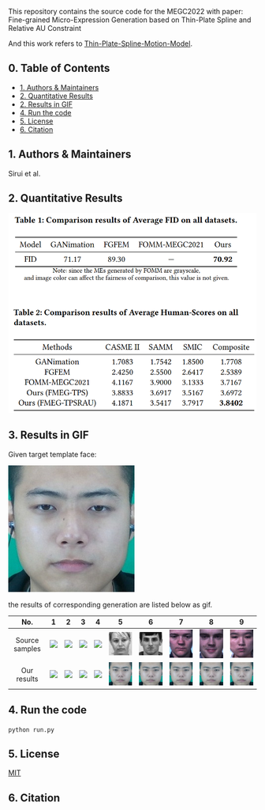 This repository contains the source code for the MEGC2022 with paper: Fine-grained Micro-Expression Generation based on Thin-Plate Spline and Relative AU Constraint 

And this work refers to [Thin-Plate-Spline-Motion-Model](https://github.com/yoyo-nb/Thin-Plate-Spline-Motion-Model).

## 0. Table of Contents
* [1. Authors & Maintainers](#1-authors---maintainers)
* [2. Quantitative Results](#2-quantitative-results)
* [2. Results in GIF](#3-results-in-gif)
* [4. Run the code](#4-run-the-code)
* [5. License](#5-license)
* [6. Citation](#6-citation)

## 1. Authors & Maintainers
Sirui et al.

## 2. Quantitative Results
<img src="./sup-mat/上传1-Quantitative Results.png">

## 3. Results in GIF
Given target template face:

<img src="./sup-mat/gif/T_1-Template_Male_Asian.jpg">

the results of corresponding generation are listed below as gif.

| No.             | 1    | 2    | 3    | 4    | 5    | 6    | 7    | 8    | 9    |
| :-------------: | :--: | :--: | :--: | :--: | :--: | :--: | :--: | :--: | :--: | 
|  Source samples | <img src="./sup-mat/gif/1_1-Negative_EP19_06f.gif"> | <img src="./sup-mat/gif/1_2-Positive_EP01_01f.gif"> | <img src="./sup-mat/gif/1_3-Surprise_EP01_13.gif"> | <img src="./sup-mat/gif/1_4-Negative_018_3_1.gif"> | <img src="./sup-mat/gif/1_5-Positive_022_3_3.gif"> | <img src="./sup-mat/gif/1_6-Surprise_007_7_1.gif"> | <img src="./sup-mat/gif/1_7-Negative_s11_ne_02.gif"> | <img src="./sup-mat/gif/1_8-Positive_s3_po_05.gif"> | <img src="./sup-mat/gif/1_9-Surprise_s20_sur_01.gif"> |
|  Our results    | <img src="./sup-mat/gif/2_1-Negative_EP19_06f-Template_Male_Asian.gif"> | <img src="./sup-mat/gif/2_2-Positive_EP01_01f-Template_Male_Asian .gif"> | <img src="./sup-mat/gif/2_3-Surprise_EP01_13-Template_Male_Asian.gif"> | <img src="./sup-mat/gif/2_4-Negative_018_3_1-Template_Male_Asian.gif"> | <img src="./sup-mat/gif/2_5-Positive_022_3_3-Template_Male_Asian.gif"> | <img src="./sup-mat/gif/2_6-Surprise_007_7_1-Template_Male_Asian.gif"> | <img src="./sup-mat/gif/2_7-Negative_s11_ne_02-Template_Male_Asian.gif"> | <img src="./sup-mat/gif/2_8-Positive_s3_po_05-Template_Male_Asian.gif"> | <img src="./sup-mat/gif/2_9-Surprise_s20_sur_01-Template_Male_Asian.gif"> |

## 4. Run the code
`python run.py`

## 5. License
[MIT](https://github.com/Necolizer/Facial-Prior-Based-FOMM/blob/main/LICENSE)

## 6. Citation


